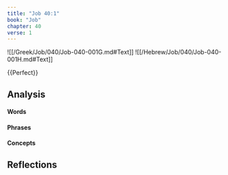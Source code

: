 ```yaml
---
title: "Job 40:1"
book: "Job"
chapter: 40
verse: 1
---
```

![[/Greek/Job/040/Job-040-001G.md#Text]]
![[/Hebrew/Job/040/Job-040-001H.md#Text]]

{{Perfect}}

## Analysis

#### Words

#### Phrases

#### Concepts

## Reflections
